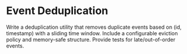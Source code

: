 # Event Deduplication
Write a deduplication utility that removes duplicate events based on (id, timestamp) with a sliding time window.
Include a configurable eviction policy and memory-safe structure. Provide tests for late/out-of-order events.
